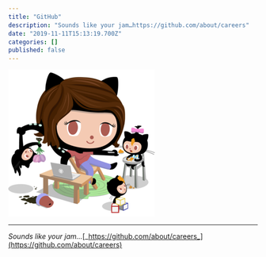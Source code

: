 ```yaml
---
title: "GitHub"
description: "Sounds like your jam…https://github.com/about/careers"
date: "2019-11-11T15:13:19.700Z"
categories: []
published: false
---
```


![The Momtocat, Mona as a mom “half cat, half octopus…fully awesome”](./asset-1.png)

  

  

  

---

_Sounds like your jam…_[_https://github.com/about/careers_](https://github.com/about/careers)
